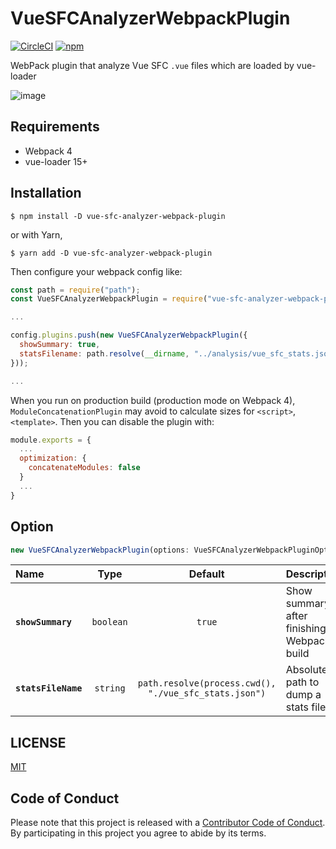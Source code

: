 # VueSFCAnalyzerWebpackPlugin


[![CircleCI](https://img.shields.io/circleci/project/github/indiegogo/vue-sfc-analyzer-webpack-plugin.svg?style=flat-square)](https://circleci.com/gh/indiegogo/vue-sfc-analyzer-webpack-plugin/tree/master)
[![npm](https://img.shields.io/npm/v/vue-sfc-analyzer-webpack-plugin.svg?style=flat-square)](https://www.npmjs.com/package/vue-sfc-analyzer-webpack-plugin)

WebPack plugin that analyze Vue SFC `.vue` files which are loaded by vue-loader

![image](https://user-images.githubusercontent.com/21182617/37792105-1c322958-2dc8-11e8-96f5-7fd5b602448c.png)

## Requirements

- Webpack 4
- vue-loader 15+

## Installation

```
$ npm install -D vue-sfc-analyzer-webpack-plugin
```

or with Yarn,

```
$ yarn add -D vue-sfc-analyzer-webpack-plugin
```

Then configure your webpack config like:

```js
const path = require("path");
const VueSFCAnalyzerWebpackPlugin = require("vue-sfc-analyzer-webpack-plugin");

...

config.plugins.push(new VueSFCAnalyzerWebpackPlugin({
  showSummary: true,
  statsFilename: path.resolve(__dirname, "../analysis/vue_sfc_stats.json")
}));

...

```

When you run on production build (production mode on Webpack 4), `ModuleConcatenationPlugin` may avoid to calculate sizes for `<script>`, `<template>`.
Then you can disable the plugin with:

```js
module.exports = {
  ...
  optimization: {
    concatenateModules: false
  }
  ...
}
```

## Option

```ts
new VueSFCAnalyzerWebpackPlugin(options: VueSFCAnalyzerWebpackPluginOption)
```

|Name|Type|Default|Description|
|:--|:--:|:--:|:----------|
|**`showSummary`**|`boolean`|`true`|Show summary after finishing Webpack build|
|**`statsFileName`**|`string`|`path.resolve(process.cwd(), "./vue_sfc_stats.json")`|Absolute path to dump a stats file|

## LICENSE

[MIT](LICENSE)

## Code of Conduct

Please note that this project is released with a [Contributor Code of Conduct](CODE_OF_CONDUCT.md). By participating in this project you agree to abide by its terms.
